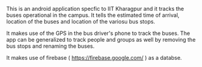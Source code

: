 This is an android application specfic to IIT Kharagpur and it tracks the buses operational in the campus. It tells the estimated time of arrival, location of the buses and location of the variosu bus stops.

It makes use of the GPS in the bus driver's phone to track the buses. The app can be generalized to track people and groups as well by removing the bus stops and renaming the buses.

It makes use of firebase ( https://firebase.google.com/ ) as a databse.
